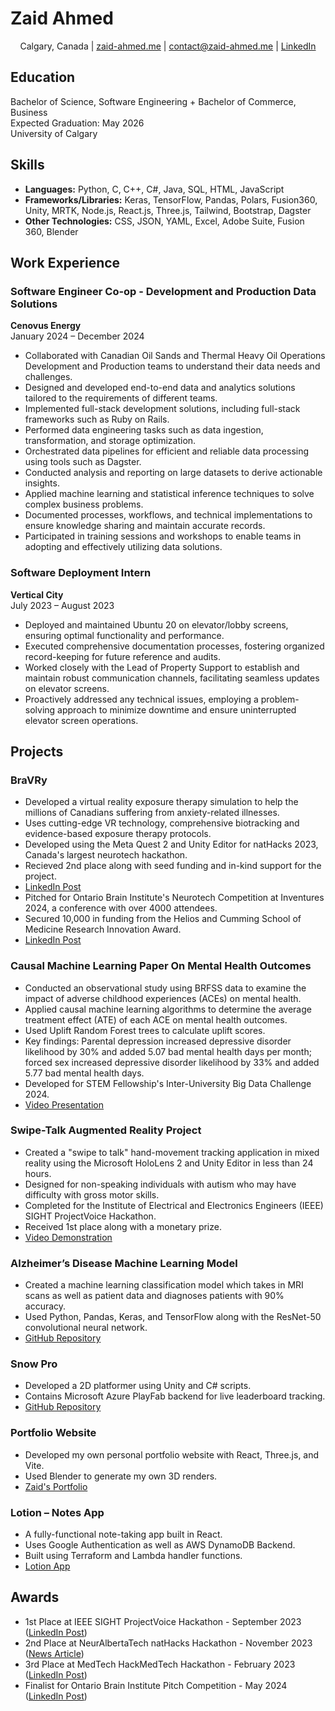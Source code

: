 # Zaid Ahmed

<div align="center">

Calgary, Canada | <a href="https://zaid-ahmed.me">zaid-ahmed.me</a> | <a href="mailto:contact@zaid-ahmed.me">contact@zaid-ahmed.me</a> | <a href="https://www.linkedin.com/in/zaid-ahmed88/">LinkedIn</a>

</div>

## Education

Bachelor of Science, Software Engineering + Bachelor of Commerce, Business  
Expected Graduation: May 2026  
University of Calgary

## Skills

- **Languages:** Python, C, C++, C#, Java, SQL, HTML, JavaScript
- **Frameworks/Libraries:** Keras, TensorFlow, Pandas, Polars, Fusion360, Unity, MRTK, Node.js, React.js, Three.js, Tailwind, Bootstrap, Dagster
- **Other Technologies:** CSS, JSON, YAML, Excel, Adobe Suite, Fusion 360, Blender

## Work Experience

### Software Engineer Co-op - Development and Production Data Solutions
**Cenovus Energy**  
January 2024 – December 2024  

- Collaborated with Canadian Oil Sands and Thermal Heavy Oil Operations Development and Production teams to understand their data needs and challenges.
- Designed and developed end-to-end data and analytics solutions tailored to the requirements of different teams.
- Implemented full-stack development solutions, including full-stack frameworks such as Ruby on Rails.
- Performed data engineering tasks such as data ingestion, transformation, and storage optimization.
- Orchestrated data pipelines for efficient and reliable data processing using tools such as Dagster.
- Conducted analysis and reporting on large datasets to derive actionable insights.
- Applied machine learning and statistical inference techniques to solve complex business problems.
- Documented processes, workflows, and technical implementations to ensure knowledge sharing and maintain accurate records.
- Participated in training sessions and workshops to enable teams in adopting and effectively utilizing data solutions.  

### Software Deployment Intern
**Vertical City**  
July 2023 – August 2023  

- Deployed and maintained Ubuntu 20 on elevator/lobby screens, ensuring optimal functionality and performance.
- Executed comprehensive documentation processes, fostering organized record-keeping for future reference and audits.
- Worked closely with the Lead of Property Support to establish and maintain robust communication channels, facilitating seamless updates on elevator screens.
- Proactively addressed any technical issues, employing a problem-solving approach to minimize downtime and ensure uninterrupted elevator screen operations.

## Projects

### BraVRy

- Developed a virtual reality exposure therapy simulation to help the millions of Canadians suffering from
anxiety-related illnesses.
- Uses cutting-edge VR technology, comprehensive biotracking and evidence-based exposure therapy protocols.
- Developed using the Meta Quest 2 and Unity Editor for natHacks 2023, Canada's largest neurotech hackathon.
- Recieved 2nd place along with seed funding and in-kind support for the project.
- [LinkedIn Post](https://www.linkedin.com/feed/update/urn:li:activity:7132226090411913216/)  
- Pitched for Ontario Brain Institute's Neurotech Competition at Inventures 2024, a conference with over 4000 attendees.
- Secured 10,000 in funding from the Helios and Cumming School of Medicine Research Innovation Award.
- [LinkedIn Post](https://www.linkedin.com/feed/update/urn:li:activity:7203527122890493953/)

### Causal Machine Learning Paper On Mental Health Outcomes

- Conducted an observational study using BRFSS data to examine the impact of adverse childhood experiences (ACEs) on mental health.
- Applied causal machine learning algorithms to determine the average treatment effect (ATE) of each ACE on mental health outcomes.
- Used Uplift Random Forest trees to calculate uplift scores.
- Key findings: Parental depression increased depressive disorder likelihood by 30% and added 5.07 bad mental health days per month; forced sex increased depressive disorder likelihood by 33% and added 5.77 bad mental health days.
- Developed for STEM Fellowship's Inter-University Big Data Challenge 2024.
- [Video Presentation](https://www.youtube.com/watch?v=v02aLw8aeRQ)

### Swipe-Talk Augmented Reality Project

- Created a "swipe to talk" hand-movement tracking application in mixed reality using the Microsoft HoloLens 2 and Unity Editor in less than 24 hours.
- Designed for non-speaking individuals with autism who may have difficulty with gross motor skills.
- Completed for the Institute of Electrical and Electronics Engineers (IEEE) SIGHT ProjectVoice Hackathon.
- Received 1st place along with a monetary prize.
- [Video Demonstration](https://www.youtube.com/watch?v=3G_DJazPcFc)  

### Alzheimer’s Disease Machine Learning Model

- Created a machine learning classification model which takes in MRI scans as well as patient data and diagnoses patients with 90% accuracy.
- Used Python, Pandas, Keras, and TensorFlow along with the ResNet-50 convolutional neural network.
- [GitHub Repository](https://github.com/zaid-ahmed1/ResNet50-for-Alzheimers-Diagnosis)  

### Snow Pro  

- Developed a 2D platformer using Unity and C# scripts.
- Contains Microsoft Azure PlayFab backend for live leaderboard tracking.
- [GitHub Repository](https://github.com/zaid-ahmed1/Snow-Pro)  


### Portfolio Website  

- Developed my own personal portfolio website with React, Three.js, and Vite.
- Used Blender to generate my own 3D renders.
- [Zaid's Portfolio](https://zaid-ahmed.me)

### Lotion – Notes App  

- A fully-functional note-taking app built in React.
- Uses Google Authentication as well as AWS DynamoDB Backend.
- Built using Terraform and Lambda handler functions.
- [Lotion App](https://dancing-mousse-b4cb28.netlify.app/)

## Awards

- 1st Place at IEEE SIGHT ProjectVoice Hackathon - September 2023 ([LinkedIn Post](https://www.linkedin.com/feed/update/urn:li:activity:7114748287076769792/)) 
- 2nd Place at NeurAlbertaTech natHacks Hackathon - November 2023 ([News Article](https://www.ucalgary.ca/news/ucalgary-students-create-vr-mental-health-platform-enhance-accessibility-treatment))
- 3rd Place at MedTech HackMedTech Hackathon - February 2023 ([LinkedIn Post](https://www.linkedin.com/feed/update/urn:li:activity:7034317764576088064))
- Finalist for Ontario Brain Institute Pitch Competition - May 2024 ([LinkedIn Post](https://www.linkedin.com/feed/update/urn:li:activity:7203527122890493953/))

<!-- ## Volunteer Experiences

### Mentor  
January 2022 – January 2023  
Schulich Ignite

- Taught students how to program in Python using the processing library.
- Debugged code and provided individualized project advice.
- Marked code submissions, providing feedback and advice.

### VP Operations and Finance  
May 2023 – Present  
Robogals UCalgary

- Helping the advancement of representation in the STEM fields through volunteering for and operating the club.
- Handling large-scale financial transactions and sponsor agreements.
- Developing budget guidelines and forecasting the fiscal year.



### High School Math and Science Tutor  
May 2022 – May 2023  
YMCA Calgary

- Helped students find their academic potential as a tutor.
- Provided one-on-one tutoring as well as group lessons.
- Helped students with diploma prep crash course. -->

